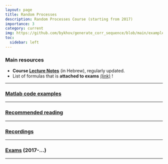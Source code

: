 ```yaml
---
layout: page
title: Random Processes
description: Random Processes Course (starting from 2017)
importance: 3
category: current
img: https://github.com/bykhov/generate_corr_sequence/blob/main/examples/default_samples.png?raw=true
toc:
  sidebar: left
---
```


### Main resources
* **Course [Lecture Notes](/rp/RP_Book.pdf)** (in Hebrew), regularly updated.
* List of formulas that is **attached to exams** [(link)](/rp/formulas_rp.pdf) !

---

### [Matlab code examples](/suppl/rp/code/)

---

### [Recommended reading](/suppl/rp/books/)

---

### [Recordings](/suppl/rp/recordings/)

---

### [Exams](/suppl/rp/exams/) (2017-...)

---
